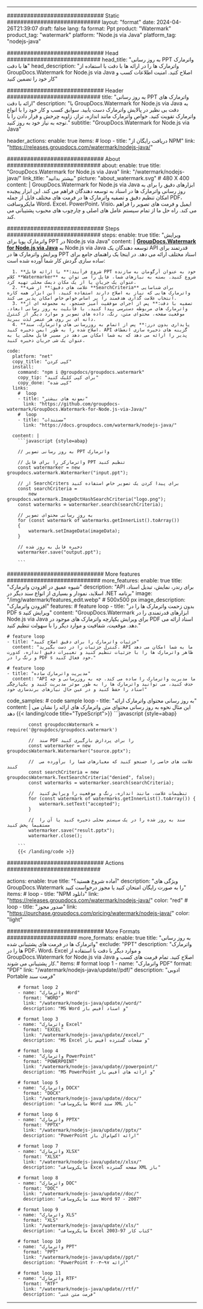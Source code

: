 
---
############################# Static ############################
layout: "format"
date:  2024-04-26T21:39:07
draft: false
lang: fa
format: Ppt
product: "Watermark"
product_tag: "watermark"
platform: "Node.js via Java"
platform_tag: "nodejs-java"

############################# Head ############################
head_title: "به روز رسانی PPT واترمارک ها با دقت"
head_description: "واترمارک ها را در ارائه ها با دقت با استفاده از GroupDocs.Watermark for Node.js via Java اصلاح کنید. امنیت اطلاعات کسب و کار خود را تضمین کنید"

############################# Header ############################
title: "به روز رسانی PPT واترمارک های ارائه با دقت" 
description: "با GroupDocs.Watermark for Node.js via Java به دقت بی نظیر در پالایش واترمارک دست یابید. سوابق کسب و کار خود را با انواع واترمارک تقویت کنید. خواص واترمارک مانند اندازه، تراز، زاویه چرخش و قرار دادن را با توجه به نیاز خود به روز کنید."
subtitle: "GroupDocs.Watermark for Node.js via Java" 

header_actions:
  enable: true
  items:
    #  loop
    - title: "دریافت رایگان از NPM"
      link: "https://releases.groupdocs.com/watermark/nodejs-java/"
      
############################# About ############################
about:
    enable: true
    title: "GroupDocs.Watermark for Node.js via Java"
    link: "/watermark/nodejs-java/"
    link_title: "بیشتر بدانید"
    picture: "about_watermark.svg" # 480 X 400
    content: |
       GroupDocs.Watermark for Node.js via Java ابزارهای دقیق را برای به روز رسانی واترمارک ها در اسناد به توسعه دهندگان فراهم می کند. این ابزار پیچیده امکان تنظیم دقیق و تصفیه واترمارک ها در فرمت های مختلف فایل از جمله PDF، مایکروسافت Word، Excel، PowerPoint، Visio، ایمیل و فرمت های تصویر را فراهم می کند. راه حل ما از تمام سیستم عامل های اصلی و چارچوب های محبوب پشتیبانی می کند.

############################# Steps ############################
steps:
    enable: true
    title: "ویرایش واترمارک پویا برای PPT در Node.js via Java"
    content: |
      **[GroupDocs.Watermark for Node.js via Java](https://products.groupdocs.com/watermark/nodejs-java/)** به Node.js via Java توسعه دهندگان یک API قدرتمند برای ویرایش واترمارک ها در PPT اسناد مختلف ارائه می دهد. در اینجا یک راهنمای جامع برای ساده سازی گردش کار شما آورده شده است:
      
      1. **شروع فرآیند:** با ارائه فایل PPT خود به عنوان آرگومان به سازنده کلاس **Watermarker** شروع کنید. بسته به نیازهای شما، فایل را می توان به عنوان یک جریان یا از یک مکان دیسک محلی تهیه کرد.
      2. **علامت های دقیق:** از شیء **SearchCriteria** برای شناسایی واترمارک هایی که نیاز به اصلاح دارند استفاده کنید. این ابزار همه کاره انتخاب علامت گذاری هدفمند را بر اساس خواص خاص امکان پذیر می کند.
      3. **تصفیه با دقت:** پس از اجرای موفقیت آمیز جستجو، به مجموعه ای از واترمارک های مربوطه دسترسی پیدا کنید. با قابلیت به روز رسانی ابعاد، موقعیت صفحه، محتوای متن، رنگ، داده های تصویر و موارد دیگر از کنترل دانه ای بر روی هر عنصر لذت ببرید.
      4. **پایداری بدون درز:** پس از اتمام به روزرسانی های واترمارک، سند اصلاح شده را به طور ایمن ذخیره کنید. API گزینه های ذخیره سازی انعطاف پذیر را ارائه می دهد که به شما امکان می دهد در مسیر فایل محلی یا به عنوان یک شی جریان ذخیره کنید.
   
    code:
      platform: "net"
      copy_title: "کپی کردن"
      install:
        command: "npm i @groupdocs/groupdocs.watermark"
        copy_tip: "برای کپی کلیک کنید"
        copy_done: "کپی شده"
      links:
        #  loop
        - title: "نمونه های بیشتر"
          link: "https://github.com/groupdocs-watermark/GroupDocs.Watermark-for-Node.js-via-Java/"
        #  loop
        - title: "مستندات"
          link: "https://docs.groupdocs.com/watermark/nodejs-java/"
          
      content: |
        ```javascript {style=abap}

        // به روز رسانی تصویر PPT واترمارک

        // واترمارکر را برای فایل PPT تنظیم کنید
        const watermarker = new groupdocs.watermark.Watermarker("input.ppt");

        // از SearchCriters برای پیدا کردن یک تصویر خاص استفاده کنید
        const searchCriteria = 
            new groupdocs.watermark.ImageDctHashSearchCriteria("logo.png");
        const watermarks = watermarker.search(searchCriteria);
        
        // به روز رسانی محتوای تصویر
        for (const watermark of watermarks.getInnerList().toArray())
        {
            watermark.setImageData(imageData);
        }

        // ذخیره فایل به روز شده
        watermarker.save("output.ppt");
        
        ```            

############################# More features ############################
more_features:
  enable: true
  title: "شیوه عمیق در افزودن واترمارک"
  description: "API برای رندر، نمایش، تبدیل اسناد، اسلاید، نمودار و بسیاری از انواع سند دیگر در .NET برنامه"
  image: "/img/watermark/features_edit.webp" # 500x500 px
  image_description: "افزودن واترمارک"
  features:
    # feature loop
    - title: "بدون زحمت واترمارک ها را در PDF s ویرایش کنید"
      content: "GroupDocs.Watermark ابزارهای قدرتمندی را در Node.js via Java برای ویرایش یکپارچه واترمارک های موجود در PDF اسناد ارائه می دهد. موقعیت، شفافیت و موارد دیگر را با سهولت تنظیم کنید."

    # feature loop
    - title: "جزئیات واترمارک را برای دقیق اصلاح کنید"
      content: "کنترل جزئیات را در دست بگیرید. API ما به شما امکان می دهد ظاهر واترمارک ها را با جزئیات تنظیم کنید و تغییرات دقیق اندازه، کدورت و رنگ را در PDF s خود فعال کنید."

    # feature loop
    - title: "مدیریت واترمارک ساده"
      content: "API ما مدیریت واترمارک را ساده می کند. چه به روزرسانی و چه حذف کنید، می توانید واترمارک ها را به طور موثر مدیریت کنید و یکپارچگی اسناد را حفظ کنید و در عین حال نیازهای برندسازی خود"
      
  code_samples:
    # code sample loop
    - title: "به روز رسانی محتوای واترمارک ارائه"
      content: |
        این مثال نحوه به روز رسانی محتوای متن واترمارک های ارائه را نشان می دهد
        {{< landing/code title="TypeScript">}}
        ```javascript {style=abap}
        
            const groupdocsWatermark = require('@groupdocs/groupdocs.watermark')

            //  سند PDF را برای پردازش بارگیری کنید
            const watermarker = new groupdocsWatermark.Watermarker("source.pptx");

            //  علامت های خاصی را جستجو کنید که معیارهای شما را برآورده می کنند
            const searchCriteria = new groupdocsWatermark.TextSearchCriteria("denied", false);
            const watermarks = watermarker.search(searchCriteria);
  
            //  تنظیمات علامت، مانند اندازه، رنگ و موقعیت را ویرایش کنید
            for (const watermark of watermarks.getInnerList().toArray()) {
                watermark.setText("accepted");
            }

            //  سند به روز شده را در یک سیستم محلی ذخیره کنید یا آن را مستقیماً پخش کنید
            watermarker.save("result.pptx");
            watermarker.close();

        ```
        {{< /landing/code >}}


############################# Actions ############################

actions:
  enable: true
  title: "آماده شروع هستید؟"
  description: "ویژگی های GroupDocs.Watermark را به صورت رایگان امتحان کنید یا مجوز درخواست کنید"
  items:
    #  loop
    - title: "NPM دانلود"
      link: "https://releases.groupdocs.com/watermark/nodejs-java/"
      color: "red"
        #  loop
    - title: "صدور مجوز"
      link: "https://purchase.groupdocs.com/pricing/watermark/nodejs-java/"
      color: "light"


############################# More Formats #####################
more_formats:
    enable: true
    title: "به روز رسانی واترمارک ها در فرمت های پشتیبانی شده"
    exclude: "PPT"
    description: "واترمارک ها را در PDF، Word، Excel و موارد دیگر با دقت با استفاده از GroupDocs.Watermark for Node.js via Java اصلاح کنید. تمام فرمت های کسب و کار پشتیبانی می شوند."
    items: 
        # format loop 1
        - name: "واترمارک PDF"
          format: "PDF"
          link: "/watermark/nodejs-java/update//pdf/"
          description: "ادوبی Portable فرمت سند"

        # format loop 2
        - name: "واترمارک Word"
          format: "WORD"
          link: "/watermark/nodejs-java/update//word/"
          description: "MS Word و اسناد آفیس باز"
          
        # format loop 3
        - name: "واترمارک Excel"
          format: "EXCEL"
          link: "/watermark/nodejs-java/update//excel/"
          description: "MS Excel و صفحات گسترده آفیس باز"

        # format loop 4
        - name: "واترمارک PowerPoint"
          format: "POWERPOINT"
          link: "/watermark/nodejs-java/update//powerpoint/"
          description: "MS PowerPoint و ارائه های آفیس باز"

        # format loop 5
        - name: "واترمارک DOCX"
          format: "DOCX"
          link: "/watermark/nodejs-java/update//docx/"
          description: "مایکروسافت Word سند XML باز"
          
        # format loop 6
        - name: "واترمارک PPTX"
          format: "PPTX"
          link: "/watermark/nodejs-java/update//pptx/"
          description: "PowerPoint ارائه اکس‌ام‌ال باز"
          
        # format loop 7
        - name: "واترمارک XLSX"
          format: "XLSX"
          link: "/watermark/nodejs-java/update//xlsx/"
          description: "مایکروسافت Excel صفحه گسترده XML باز"

        # format loop 8
        - name: "واترمارک DOC"
          format: "DOC"
          link: "/watermark/nodejs-java/update//doc/"
          description: "سند مایکروسافت Word 97 - 2007"

        # format loop 9
        - name: "واترمارک XLS"
          format: "XLS"
          link: "/watermark/nodejs-java/update//xls/"
          description: "مایکروسافت Excel کتاب کار 97-2003"

        # format loop 10
        - name: "واترمارک PPT"
          format: "PPT"
          link: "/watermark/nodejs-java/update//ppt/"
          description: "PowerPoint ارائه ۹۷—۲۰۰۳"

        # format loop 11
        - name: "واترمارک RTF"
          format: "RTF"
          link: "/watermark/nodejs-java/update//rtf/"
          description: "فرمت متن غنی"

---